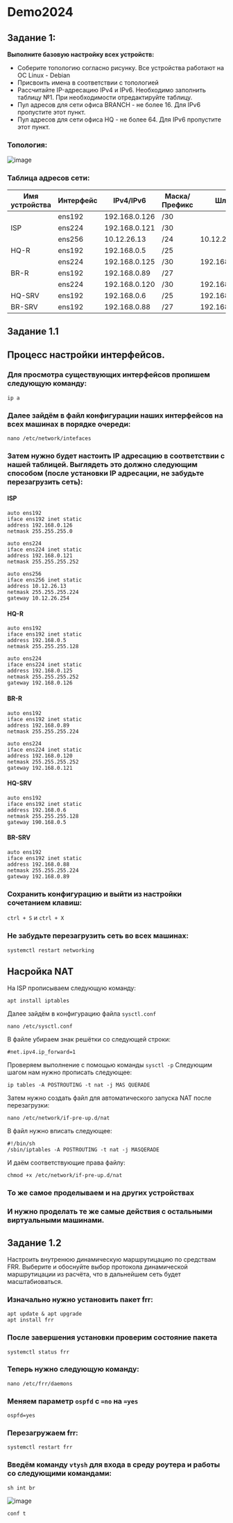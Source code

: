 # Demo2024
## Задание 1:
__Выполните базовую настройку всех устройств:__
- Соберите топологию согласно рисунку. Все устройства работают на OC Linux - Debian
- Присвоить имена в соответствии с топологией
- Рассчитайте IP-адресацию IPv4 и IPv6. Необходимо заполнить таблицу №1. При необходимости отредактируйте таблицу.
- Пул адресов для сети офиса BRANCH - не более 16. Для IPv6 пропустите этот пункт.
- Пул адресов для сети офиса HQ - не более 64. Для IPv6 пропустите этот пункт.
### Топология:
![image](https://github.com/Gogol15/demo2024/assets/79337104/78665b36-aed6-402f-8ac7-0b6b818d018c)

### Таблица адресов сети:
| Имя устройства | Интерфейс |   IPv4/IPv6   | Маска/Префикс |      Шлюз      |
| -------------- | --------- | ------------- | ------------- | -------------- |
|                | ens192    | 192.168.0.126 | /30           |                |
| ISP            | ens224    | 192.168.0.121 | /30           |                |
|                | ens256    | 10.12.26.13   | /24           | 10.12.26.254   |
| HQ-R           | ens192    | 192.168.0.5   | /25           |                |
|                | ens224    | 192.168.0.125 | /30           | 192.168.0.126  |
| BR-R           | ens192    | 192.168.0.89  | /27           |                |
|                | ens224    | 192.168.0.120 | /30           | 192.168.0.121  |
| HQ-SRV         | ens192    | 192.168.0.6   | /25           | 192.168.0.5    |
| BR-SRV         | ens192    | 192.168.0.88  | /27           | 192.168.0.89   |

## Задание 1.1 
## Процесс настройки интерфейсов.
### Для просмотра существующих интерфейсов пропишем следующую команду: 
~~~
ip a
~~~
### Далее зайдём в файл конфигурации наших интерфейсов на всех машинах в порядке очереди:
~~~
nano /etc/network/intefaces
~~~
### Затем нужно будет настоить IP адресацию в соответствии с нашей таблицей. Выглядеть это должно следующим способом (после установки IP адресации, не забудьте перезагрузить сеть):
#### ISP
~~~
auto ens192
iface ens192 inet static
address 192.168.0.126
netmask 255.255.255.0

auto ens224
iface ens224 inet static
address 192.168.0.121
netmask 255.255.255.252

auto ens256
iface ens256 inet static
address 10.12.26.13
netmask 255.255.255.224
gateway 10.12.26.254
~~~
#### HQ-R
~~~
auto ens192
iface ens192 inet static
address 192.168.0.5
netmask 255.255.255.128

auto ens224
iface ens224 inet static
address 192.168.0.125
netmask 255.255.255.252
gateway 192.168.0.126
~~~
#### BR-R
~~~
auto ens192
iface ens192 inet static
address 192.168.0.89
netmask 255.255.255.224

auto ens224
iface ens224 inet static
address 192.168.0.120
netmask 255.255.255.252
gateway 192.168.0.121
~~~
#### HQ-SRV
~~~
auto ens192
iface ens192 inet static
address 192.168.0.6
netmask 255.255.255.128
gateway 190.168.0.5
~~~
#### BR-SRV
~~~
auto ens192
iface ens192 inet static
address 192.168.0.88
netmask 255.255.255.224
gateway 192.168.0.89
~~~
### Сохранить конфигурацию и выйти из настройки сочетанием клавиш:
`ctrl + S` и `ctrl + X`
### Не забудьте перезагрузить сеть во всех машинах:
~~~
systemctl restart networking
~~~
## Насройка NAT
На ISP прописываем следующую команду:
~~~
apt install iptables
~~~
Далее зайдём в конфигурацию файла `sysctl.conf`
~~~
nano /etc/sysctl.conf
~~~
В файле убираем знак решётки со следующей строки:
~~~
#net.ipv4.ip_forward=1
~~~
Проверяем выполнение с помощью команды `sysctl -p`
Следующим шагом нам нужно прописать следующее:
~~~
ip tables -A POSTROUTING -t nat -j MAS QUERADE
~~~
Затем нужно создать файл для автоматического запуска NAT после перезагрузки:
~~~
nano /etc/network/if-pre-up.d/nat
~~~
В файл нужно вписать следующее:
~~~
#!/bin/sh
/sbin/iptables -A POSTROUTING -t nat -j MASQERADE
~~~
И даём соответствующие права файлу:
~~~
chmod +x /etc/network/if-pre-up.d/nat
~~~
### То же самое проделываем и на других устройствах

### И нужно проделать те же самые действия с остальными виртуальными машинами.
## Задание 1.2
Настроить внутренюю динамическую маршрутицацию по средствам FRR. Выберите и обоснуйте выбор протокола динамической маршрутицации из расчёта, что в дальнейшем сеть будет масштабиоваться.
### Изначально нужно установить пакет frr:
~~~
apt update & apt upgrade
apt install frr
~~~
### После завершения установки проверим состояние пакета
~~~
systemctl status frr
~~~
### Теперь нужно следующую команду:
~~~
nano /etc/frr/daemons
~~~
### Меняем параметр `ospfd` с `=no` на `=yes`
~~~
ospfd=yes
~~~
### Перезагружаем frr:
~~~
systemctl restart frr
~~~
### Введём команду `vtysh` для входа в среду роутера и работы со следующими командами:
~~~
sh int br
~~~
![image](https://github.com/Gogol15/demo2024/assets/79337104/32c4e0dd-996b-4e9f-b430-43bd8a62f4f8)
~~~
conf t
~~~
